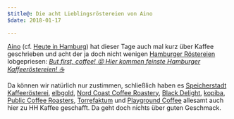 ```yaml
---
$title@: Die acht Lieblingsröstereien von Aino
$date: 2018-01-17 

---
```

[Aino](https://aino.hamburg/) (cf. [Heute in Hamburg](http://heuteinhamburg.de/)) hat dieser Tage auch mal kurz über Kaffee geschrieben und acht der ja doch nicht wenigen [Hamburger Röstereien]([url('/content/pages/roasters.md')]) lobgepriesen: [_But first, coffee! 😜 Hier kommen feinste Hamburger Kaffeeröstereien! ☕️_](https://aino.hamburg/?contentid=41394)

Da können wir natürlich nur zustimmen, schließlich haben es [Speicherstadt Kaffeerösterei]([url('/content/roasters/speicherstadt-kaffeeroesterei.md')]), [elbgold]([url('/content/roasters/elbgold.md')]), [Nord Coast Coffee Roastery]([url('/content/roasters/nord-coast.md')]), [Black Delight]([url('/content/roasters/black-delight.md')]), [kopiba]([url('/content/roasters/kopiba.md')]), [Public Coffee Roasters]([url('/content/roasters/public.md')]), [Torrefaktum]([url('/content/roasters/torrefaktum.md')]) und [Playground Coffee]([url('/content/roasters/playground.md')]) allesamt auch hier zu HH Kaffee geschafft. Da geht doch nichts über guten Geschmack.